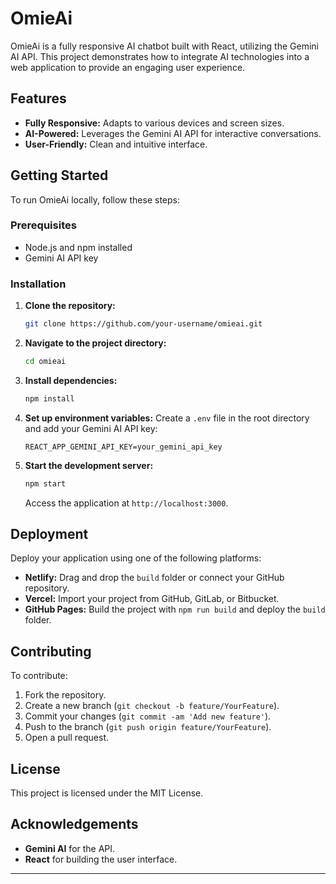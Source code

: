 # OmieAi

OmieAi is a fully responsive AI chatbot built with React, utilizing the Gemini AI API. This project demonstrates how to integrate AI technologies into a web application to provide an engaging user experience.

## Features

- **Fully Responsive:** Adapts to various devices and screen sizes.
- **AI-Powered:** Leverages the Gemini AI API for interactive conversations.
- **User-Friendly:** Clean and intuitive interface.

## Getting Started

To run OmieAi locally, follow these steps:

### Prerequisites

- Node.js and npm installed
- Gemini AI API key

### Installation

1. **Clone the repository:**
   ```bash
   git clone https://github.com/your-username/omieai.git
   ```

2. **Navigate to the project directory:**
   ```bash
   cd omieai
   ```

3. **Install dependencies:**
   ```bash
   npm install
   ```

4. **Set up environment variables:**
   Create a `.env` file in the root directory and add your Gemini AI API key:
   ```env
   REACT_APP_GEMINI_API_KEY=your_gemini_api_key
   ```

5. **Start the development server:**
   ```bash
   npm start
   ```

   Access the application at `http://localhost:3000`.

## Deployment

Deploy your application using one of the following platforms:

- **Netlify:** Drag and drop the `build` folder or connect your GitHub repository.
- **Vercel:** Import your project from GitHub, GitLab, or Bitbucket.
- **GitHub Pages:** Build the project with `npm run build` and deploy the `build` folder.

## Contributing

To contribute:

1. Fork the repository.
2. Create a new branch (`git checkout -b feature/YourFeature`).
3. Commit your changes (`git commit -am 'Add new feature'`).
4. Push to the branch (`git push origin feature/YourFeature`).
5. Open a pull request.

## License

This project is licensed under the MIT License.

## Acknowledgements

- **Gemini AI** for the API.
- **React** for building the user interface.

---
